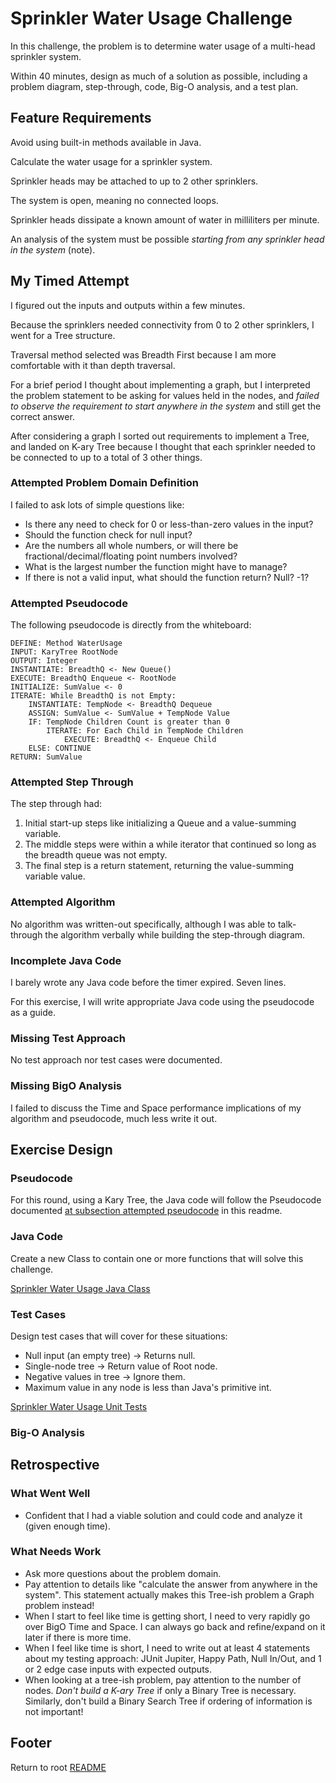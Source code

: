 # Sprinkler Water Usage Challenge

In this challenge, the problem is to determine water usage of a multi-head sprinkler system.

Within 40 minutes, design as much of a solution as possible, including a problem diagram, step-through, code, Big-O analysis, and a test plan.

## Feature Requirements

Avoid using built-in methods available in Java.

Calculate the water usage for a sprinkler system.

Sprinkler heads may be attached to up to 2 other sprinklers.

The system is open, meaning no connected loops.

Sprinkler heads dissipate a known amount of water in milliliters per minute.

An analysis of the system must be possible *starting from any sprinkler head in the system* (note).

## My Timed Attempt

I figured out the inputs and outputs within a few minutes.

Because the sprinklers needed connectivity from 0 to 2 other sprinklers, I went for a Tree structure.

Traversal method selected was Breadth First because I am more comfortable with it than depth traversal.

For a brief period I thought about implementing a graph, but I interpreted the problem statement to be asking for values held in the nodes, and *failed to observe the requirement to start anywhere in the system* and still get the correct answer.

After considering a graph I sorted out requirements to implement a Tree, and landed on K-ary Tree because I thought that each sprinkler needed to be connected to up to a total of 3 other things.

### Attempted Problem Domain Definition

I failed to ask lots of simple questions like:

- Is there any need to check for 0 or less-than-zero values in the input?
- Should the function check for null input?
- Are the numbers all whole numbers, or will there be fractional/decimal/floating point numbers involved?
- What is the largest number the function might have to manage?
- If there is not a valid input, what should the function return? Null? -1?

### Attempted Pseudocode

The following pseudocode is directly from the whiteboard:

```text
DEFINE: Method WaterUsage
INPUT: KaryTree RootNode
OUTPUT: Integer
INSTANTIATE: BreadthQ <- New Queue()
EXECUTE: BreadthQ Enqueue <- RootNode
INITIALIZE: SumValue <- 0
ITERATE: While BreadthQ is not Empty:
    INSTANTIATE: TempNode <- BreadthQ Dequeue
    ASSIGN: SumValue <- SumValue + TempNode Value
    IF: TempNode Children Count is greater than 0
        ITERATE: For Each Child in TempNode Children
            EXECUTE: BreadthQ <- Enqueue Child
    ELSE: CONTINUE
RETURN: SumValue
```

### Attempted Step Through

The step through had:

1. Initial start-up steps like initializing a Queue and a value-summing variable.
2. The middle steps were within a while iterator that continued so long as the breadth queue was not empty.
3. The final step is a return statement, returning the value-summing variable value.

### Attempted Algorithm

No algorithm was written-out specifically, although I was able to talk-through the algorithm verbally while building the step-through diagram.

### Incomplete Java Code

I barely wrote any Java code before the timer expired. Seven lines.

For this exercise, I will write appropriate Java code using the pseudocode as a guide.

### Missing Test Approach

No test approach nor test cases were documented.

### Missing BigO Analysis

I failed to discuss the Time and Space performance implications of my algorithm and pseudocode, much less write it out.

## Exercise Design

### Pseudocode

For this round, using a Kary Tree, the Java code will follow the Pseudocode documented [at subsection attempted pseudocode](#attempted-pseudocode) in this readme.

### Java Code

Create a new Class to contain one or more functions that will solve this challenge.

[Sprinkler Water Usage Java Class]()

### Test Cases

Design test cases that will cover for these situations:

- Null input (an empty tree) -> Returns null.
- Single-node tree -> Return value of Root node.
- Negative values in tree -> Ignore them.
- Maximum value in any node is less than Java's primitive int.

[Sprinkler Water Usage Unit Tests]()

### Big-O Analysis

## Retrospective

### What Went Well

- Confident that I had a viable solution and could code and analyze it (given enough time).

### What Needs Work

- Ask more questions about the problem domain.
- Pay attention to details like "calculate the answer from anywhere in the system". This statement actually makes this Tree-ish problem a Graph problem instead!
- When I start to feel like time is getting short, I need to very rapidly go over BigO Time and Space. I can always go back and refine/expand on it later if there is more time.
- When I feel like time is short, I need to write out at least 4 statements about my testing approach: JUnit Jupiter, Happy Path, Null In/Out, and 1 or 2 edge case inputs with expected outputs.
- When looking at a tree-ish problem, pay attention to the number of nodes. *Don't build a K-ary Tree* if only a Binary Tree is necessary. Similarly, don't build a Binary Search Tree if ordering of information is not important!

## Footer

Return to root [README](../README.md)
